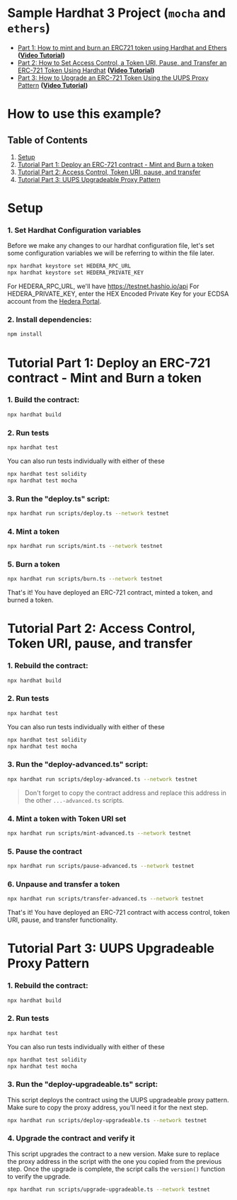# Sample Hardhat 3 Project (`mocha` and `ethers`)

- [Part 1: How to mint and burn an ERC721 token using Hardhat and Ethers](https://docs.hedera.com/hedera/tutorials/smart-contracts/how-to-mint-and-burn-an-erc-721-token-using-hardhat-and-ethers-part-1) **([Video Tutorial](https://www.youtube.com/watch?v=B23aVhaCARU))**
- [Part 2: How to Set Access Control, a Token URI, Pause, and Transfer an ERC-721 Token Using Hardhat](https://docs.hedera.com/hedera/tutorials/smart-contracts/how-to-set-access-control-a-token-uri-pause-and-transfer-an-erc-721-token-using-hardhat-part-2) **([Video Tutorial](https://www.youtube.com/watch?v=UBlppu3sJVg&list=PLcaTa5RR9SuA__8rzCKru8Y_F6iMJPEUD&index=25))**
- [Part 3: How to Upgrade an ERC-721 Token Using the UUPS Proxy Pattern](https://docs.hedera.com/hedera/tutorials/smart-contracts/how-to-upgrade-an-erc-721-token-with-openzeppelin-uups-proxies-and-hardhat-part-3) **([Video Tutorial](https://www.youtube.com/watch?v=vI-9WTFMy7U))**

# How to use this example?

## Table of Contents

1. [Setup](#setup)
2. [Tutorial Part 1: Deploy an ERC-721 contract - Mint and Burn a token](#tutorial-part-1-deploy-an-erc-721-contract---mint-and-burn-a-token)
3. [Tutorial Part 2: Access Control, Token URI, pause, and transfer](#tutorial-part-2-access-control-token-uri-pause-and-transfer)
4. [Tutorial Part 3: UUPS Upgradeable Proxy Pattern](#tutorial-part-3-uups-upgradeable-proxy-pattern)

# Setup

### 1. Set Hardhat Configuration variables

Before we make any changes to our hardhat configuration file, let's set some configuration variables we will be referring to within the file later.

```bash
npx hardhat keystore set HEDERA_RPC_URL
npx hardhat keystore set HEDERA_PRIVATE_KEY
```

For HEDERA_RPC_URL, we'll have https://testnet.hashio.io/api
For HEDERA_PRIVATE_KEY, enter the HEX Encoded Private Key for your ECDSA account from the [Hedera Portal](https://portal.hedera.com/).

### 2. Install dependencies:

```bash
npm install
```

# Tutorial Part 1: Deploy an ERC-721 contract - Mint and Burn a token

### 1. Build the contract:

```bash
npx hardhat build
```

### 2. Run tests

```bash
npx hardhat test
```

You can also run tests individually with either of these

```bash
npx hardhat test solidity
npx hardhat test mocha
```

### 3. Run the "deploy.ts" script:

```bash
npx hardhat run scripts/deploy.ts --network testnet
```

### 4. Mint a token

```bash
npx hardhat run scripts/mint.ts --network testnet
```

### 5. Burn a token

```bash
npx hardhat run scripts/burn.ts --network testnet
```

That's it! You have deployed an ERC-721 contract, minted a token, and burned a token.

# Tutorial Part 2: Access Control, Token URI, pause, and transfer

### 1. Rebuild the contract:

```bash
npx hardhat build
```

### 2. Run tests

```bash
npx hardhat test
```

You can also run tests individually with either of these

```bash
npx hardhat test solidity
npx hardhat test mocha
```

### 3. Run the "deploy-advanced.ts" script:

```bash
npx hardhat run scripts/deploy-advanced.ts --network testnet
```

> Don't forget to copy the contract address and replace this address in the other `...-advanced.ts` scripts.

### 4. Mint a token with Token URI set

```bash
npx hardhat run scripts/mint-advanced.ts --network testnet
```

### 5. Pause the contract

```bash
npx hardhat run scripts/pause-advanced.ts --network testnet
```

### 6. Unpause and transfer a token

```bash
npx hardhat run scripts/transfer-advanced.ts --network testnet
```

That's it! You have deployed an ERC-721 contract with access control, token URI, pause, and transfer functionality.

# Tutorial Part 3: UUPS Upgradeable Proxy Pattern

### 1. Rebuild the contract:

```bash
npx hardhat build
```

### 2. Run tests

```bash
npx hardhat test
```

You can also run tests individually with either of these

```bash
npx hardhat test solidity
npx hardhat test mocha
```

### 3. Run the "deploy-upgradeable.ts" script:

This script deploys the contract using the UUPS upgradeable proxy pattern. Make sure to copy the proxy address, you'll need it for the next step.

```bash
npx hardhat run scripts/deploy-upgradeable.ts --network testnet
```

### 4. Upgrade the contract and verify it

This script upgrades the contract to a new version. Make sure to replace the proxy address in the script with the one you copied from the previous step. Once the upgrade is complete, the script calls the `version()` function to verify the upgrade.

```bash
npx hardhat run scripts/upgrade-upgradeable.ts --network testnet
```
